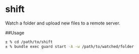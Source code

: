 shift
=====

Watch a folder and upload new files to a remote server.

##Usage

```bash
± % cd /path/to/shift
± % bundle exec guard start -A -w /path/to/watched/folder
```